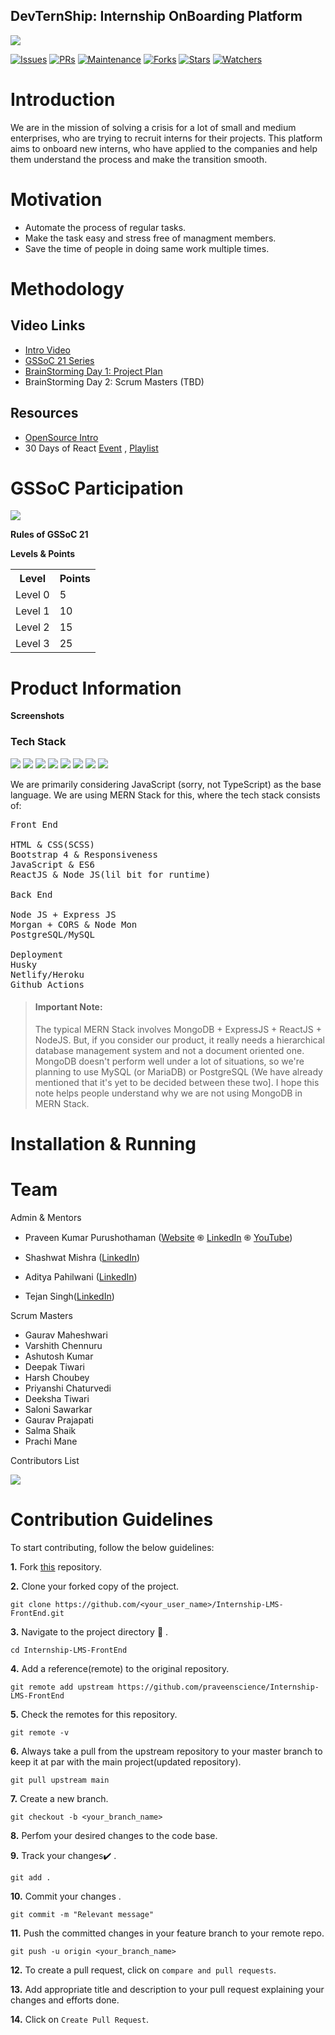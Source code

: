  <!-- # This Project is a Part of GSSoC 2021:

 ![](https://i.imgur.com/BR9Q5Pd.png)

# Internship OnBoarding Platform with Learning Management System

We are in the mission of solving a crisis for a lot of small and medium enterprises, who are trying to recruit interns for their projects. This platform aims to onboard new interns, who have applied to the companies and help them understand the process and make the transition smooth.

> **Winter of Code Series!**
> 
> Check out the [Winter of Code](https://www.youtube.com/playlist?list=PLO_Y0rsm7b3Yc8FtNhCuD5TO0QM8CnTZj) Series on YouTube. It will give a great start for you, if you're a complete fresher! Also, I would kindly request you to subscribe to my [YouTube Channel](https://www.youtube.com/praveenscience?sub_confirmation=1), so that you'll be getting notifications of awesome things!

To start contributing, directly jump to the [**Steps to Contribute**](#steps) and follow everything. In case, if you're unsure, please check out the [FAQs](#faqs) (Frequently Asked Questions).

![Welcome](https://i.imgur.com/8LkmUmi.png)

## About the Project

### Project Modules

The front end is open sourced, while back end is still closed for outside collaborators. This project contains multiple parts.

* Internship OnBoarding
* Project Management
* Learning Management System
* Certification Management
* Coupon & Payment Gateway

### Tech Stack

We are primarily considering JavaScript (sorry, not TypeScript) as the base language. We are using MERN Stack for this, where the tech stack consists of:

* Bootstrap 5 for the Front End
* React JS with both Class & Functional Components
* Node JS & Express JS
* MySQL or PostgreSQL (yet to be decided)

> #### Important Note:
>
> The typical MERN Stack involves MongoDB + ExpressJS + ReactJS + NodeJS. But, if you consider our product, it really needs a hierarchical database management system and not a document oriented one. MongoDB doesn't perform well under a lot of situations, so we're planning to use MySQL (or MariaDB) or PostgreSQL (We have already mentioned that it's yet to be decided between these two]. I hope this note helps people understand why we are not using MongoDB in MERN Stack.

### Project Landing Page: Winter of Code

I am currently building the landing page for the Winter of Code. It's going on in a steady state and I'll let everyone know as soon as possible once this is done! So far, I have got till here, I hope it looks good:

![Website Preview](https://i.imgur.com/hUrOpEl.png)

## Interested?

Contributions to this project are currently welcome through one of the following channels:

* [DevScript Winter of Code](https://devscript.tech/woc/)
* [Script Winter of Code](https://swoc.tech/)

Please read the [Contributing guidelines](https://github.com/vismitap/Internship-LMS-FrontEnd/blob/main/CONTRIBUTING.md) before contributing!

### Steps

1. If you have not registered yet, please go ahead and register as a participant or a mentor. Start your conversation with us on [**Discord**](https://discord.com/channels/731001496417730611/790974003011518474) (DevScript WoC) project room or [**Slack Channel**](https://swoc-workspace.slack.com/archives/C01HPAJ6TQT) (Script WoC).
2. If you're absolutely clueless, please start with learning the requirements needed for this project by following the videos on [**Winter of Code**](https://www.youtube.com/playlist?list=PLO_Y0rsm7b3Yc8FtNhCuD5TO0QM8CnTZj). Hey, don't forget to hit the subscribe button!
2. Once registered, to show your interest, please Star this repository.
3. Please wait till **Jan 10th 5pm IST** for more information about this project, contribution guidelines and the plan. My team and I are working super hard to get the issues and project flow updated, plus we are talking with the local companies for internships too. Please give us some time. It's going to be awesome.
4. Don't forget to check out my [YouTube Channel](https://www.youtube.com/praveenscience?sub_confirmation=1), where a lot of information about the project will be given! Plus there are super awesome tech talks! 😁 Don't miss them.

Be awesome and follow the guidelines.

## FAQs

**What is Winter of Code?**

DevScript Winter of Code is an open-source program envisioned by DevScript that helps understand the paradigm of Open Source contribution. It aims to bring students into the world of open source development and see the power of unified problem solving in real time.

Script Winter of Code is an open-source program envisioned by the Script Foundation. It aims to bring students into the world of open source development and see the power of unified problem-solving in real time. The projects that we will host have been carefully hand-picked to invigorate creative thinking and encourage collaboration among all participants.

The students will be guided by experienced mentors throughout their journey. They will learn the skills essential in the world of programming, all the while developing a deep appreciation for the world of open-source.

**When is the last day to register in this event?**

For DevScript Winter of Code, the registrations are open till Jan 25th, 2021 and tentatively, it's going to be extended till Feb 25th, 2021!

For Script Winter of Code, the registrations have been closed already.

**How long will the program last?**

Both the programmes are two to three months long.

**What technologies should I know to participate in this?**

As long as you want to work on the following technologies, you're good. You don't need to thoroughly know them, as I'll be able to teach most of them!

* Basic Front End (HTML & CSS) and SCSS
* JavaScript (ES5 and ES6 upto ES2020)
* React JS along with Node JS

**What if I don't know any of the mentioned technologies, but I am ready to learn?**

That's completely fine. Just ping me on [LinkedIn](https://www.linkedin.com/in/praveentech/) and I am more than happy to teach you!

**Where's the code? Is anything available?**

Nothing is there other than this ReadMe document. Please hold your horses until the launch event on 30th.

**What will you get in return by contributing to this project?**

Goodies, swags, internships! For internships in the UK, please talk to me.

**When are we starting the project?**

The project should have everything to be getting started by the New Year's Eve!

**What's the process for contributing to this project?**

Please check the contributing guidelines of my previous project, and it's going to be almost same.

**Who are the project maintainers and mentors for this project?**

* Praveen Kumar Purushothaman ([Website](https://praveen.science/) &#1421; [LinkedIn](https://www.linkedin.com/in/praveentech/) &#1421; [YouTube](https://www.youtube.com/praveenscience?sub_confirmation=1))
* Manju Ramachandran ([LinkedIn](https://www.linkedin.com/in/manjuramachandran10/))
* Saloni Sawarkar ([LinkedIn](https://www.linkedin.com/in/saloni-sawarkar/))

## Our Contributors ✨🎉

<a href="https://github.com/praveenscience/Internship-LMS-FrontEnd/graphs/contributors">
  <img src="https://contrib.rocks/image?repo=praveenscience/Internship-LMS-FrontEnd" />
</a>


-->

 ## DevTernShip: Internship OnBoarding Platform 

![](https://user-images.githubusercontent.com/1830380/111150758-65810c00-8586-11eb-8941-7985fb66f23c.png)


[![Issues](https://img.shields.io/github/issues/praveenscience/Internship-LMS-FrontEnd)](https://github.com/praveenscience/Internship-LMS-FrontEnd/issues)
[![PRs](https://img.shields.io/github/issues-pr/praveenscience/Internship-LMS-FrontEnd)](https://github.com/praveenscience/Internship-LMS-FrontEnd/pulls)
[![Maintenance](https://img.shields.io/maintenance/yes/2020?color=green&logo=github)](https://github.com/praveenscience/)
[![Forks](https://img.shields.io/github/forks/praveenscience/Internship-LMS-FrontEnd?style=social)](https://github.com/praveenscience/Internship-LMS-FrontEnd) 
[![Stars](https://img.shields.io/github/stars/praveenscience/Internship-LMS-FrontEnd?style=social)](https://github.com/praveenscience/Internship-LMS-FrontEnd) 
[![Watchers](https://img.shields.io/github/watchers/praveenscience/foss-events?style=social)](https://github.com/praveenscience/Internship-LMS-FrontEnd)

# Introduction

 We are in the mission of solving a crisis for a lot of small and medium enterprises, who are trying to recruit interns for their projects. This platform aims to onboard new interns, who have applied to the companies and help them understand the process and make the transition smooth.




 # Motivation
 * Automate the process of regular tasks.
 * Make the task easy and stress free of managment members.
 * Save the time of people in doing same work multiple times.



 # Methodology




 ## Video Links

- [Intro Video](https://rb.gy/cygmlf)
- [GSSoC 21 Series](https://rb.gy/o7lwj8)
- [BrainStorming Day 1: Project Plan](https://rb.gy/dfxjnd)
- BrainStorming Day 2: Scrum Masters (TBD)


## Resources

- [OpenSource Intro](https://rb.gy/dxnv5y)
-  30 Days of React  [Event](https://rb.gy/zsgyja) ,
[Playlist](https://rb.gy/cxk3ek) 

# GSSoC Participation


![](https://i.imgur.com/BR9Q5Pd.png)

**Rules of GSSoC 21**



**Levels & Points**



<table style="width:100%">
  <tr>
    <th>Level</th>
    <th>Points</th> 
  </tr>
  <tr>
    <td>Level 0</td>
    <td>5</td>
    
  </tr>
  <tr>
    <td>Level 1</td>
    <td>10</td>
    
  </tr>
  <tr>
    <td>Level 2</td>
    <td>15</td>
    
  </tr>
  <tr>
    <td>Level 3</td>
    <td>25</td>
    
  </tr>
</table>


# Product Information



**Screenshots**



### Tech Stack

<img src="https://img.shields.io/badge/html5%20-%23E34F26.svg?&style=for-the-badge&logo=html5&logoColor=white"/> <img src="https://img.shields.io/badge/css3%20-%231572B6.svg?&style=for-the-badge&logo=css3&logoColor=white"/>  <img src="https://img.shields.io/badge/javascript%20-%23323330.svg?&style=for-the-badge&logo=javascript&logoColor=%23F7DF1E"/>
<img src="https://img.shields.io/badge/node.js%20-%2343853D.svg?&style=for-the-badge&logo=node.js&logoColor=white"/>   <img src="https://img.shields.io/badge/github%20-%23121011.svg?&style=for-the-badge&logo=github&logoColor=white"/> <img src="https://img.shields.io/badge/heroku%20-%23430098.svg?&style=for-the-badge&logo=heroku&logoColor=white"/> <img src="https://img.shields.io/badge/express.js%20-%23404d59.svg?&style=for-the-badge"/> <img src ="https://img.shields.io/badge/MongoDB-%234ea94b.svg?&style=for-the-badge&logo=mongodb&logoColor=white"/>



We are primarily considering JavaScript (sorry, not TypeScript) as the base language. We are using MERN Stack for this, where the tech stack consists of:
<pre>
Front End

HTML & CSS(SCSS)
Bootstrap 4 & Responsiveness
JavaScript & ES6
ReactJS & Node JS(lil bit for runtime)

Back End

Node JS + Express JS
Morgan + CORS & Node Mon
PostgreSQL/MySQL

Deployment
Husky 
Netlify/Heroku
Github Actions
</pre>

> #### Important Note:
>
> The typical MERN Stack involves MongoDB + ExpressJS + ReactJS + NodeJS. But, if you consider our product, it really needs a hierarchical database management system and not a document oriented one. MongoDB doesn't perform well under a lot of situations, so we're planning to use MySQL (or MariaDB) or PostgreSQL (We have already mentioned that it's yet to be decided between these two]. I hope this note helps people understand why we are not using MongoDB in MERN Stack.

# Installation & Running




# Team

Admin & Mentors

* Praveen Kumar Purushothaman ([Website](https://praveen.science/) &#1421; [LinkedIn](https://www.linkedin.com/in/praveentech/) &#1421; [YouTube](https://www.youtube.com/praveenscience?sub_confirmation=1))

* Shashwat Mishra ([LinkedIn](https://www.linkedin.com/in/the-shashwat-mishra/))
* Aditya Pahilwani ([LinkedIn](https://www.linkedin.com/in/aditya-pahilwani-93b42bb5/))
* Tejan Singh([LinkedIn](https://www.linkedin.com/in/tejansingh/))

Scrum Masters

* Gaurav Maheshwari
* Varshith Chennuru
* Ashutosh Kumar
* Deepak Tiwari
* Harsh Choubey
* Priyanshi Chaturvedi
* Deeksha Tiwari
* Saloni Sawarkar
* Gaurav Prajapati
* Salma Shaik
* Prachi Mane


Contributors List

<a href="https://github.com/praveenscience/Internship-LMS-FrontEnd/graphs/contributors">
  <img src="https://contrib.rocks/image?repo=praveenscience/Internship-LMS-FrontEnd" />
</a>



# Contribution Guidelines


To start contributing, follow the below guidelines: 

**1.**  Fork [this](https://github.com/praveenscience/Internship-LMS-FrontEnd) repository.

**2.**  Clone your forked copy of the project.

```
git clone https://github.com/<your_user_name>/Internship-LMS-FrontEnd.git
```

**3.** Navigate to the project directory :file_folder: .

```
cd Internship-LMS-FrontEnd
```

**4.** Add a reference(remote) to the original repository.

```
git remote add upstream https://github.com/praveenscience/Internship-LMS-FrontEnd
```

**5.** Check the remotes for this repository.

```
git remote -v
```

**6.** Always take a pull from the upstream repository to your master branch to keep it at par with the main project(updated repository).

```
git pull upstream main
```

**7.** Create a new branch.

```
git checkout -b <your_branch_name>
```

**8.** Perfom your desired changes to the code base.

**9.** Track your changes:heavy_check_mark: .

```
git add . 
```

**10.** Commit your changes .

```
git commit -m "Relevant message"
```

**11.** Push the committed changes in your feature branch to your remote repo.

```
git push -u origin <your_branch_name>
```

**12.** To create a pull request, click on `compare and pull requests`.

**13.** Add appropriate title and description to your pull request explaining your changes and efforts done.

**14.** Click on `Create Pull Request`.








